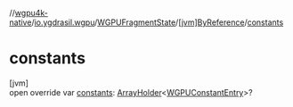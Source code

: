//[wgpu4k-native](../../../../index.md)/[io.ygdrasil.wgpu](../../index.md)/[WGPUFragmentState](../index.md)/[[jvm]ByReference](index.md)/[constants](constants.md)

# constants

[jvm]\
open override var [constants](constants.md): [ArrayHolder](../../../ffi/-array-holder/index.md)&lt;[WGPUConstantEntry](../../-w-g-p-u-constant-entry/index.md)&gt;?